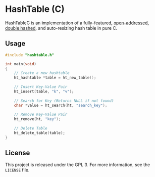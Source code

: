 
# HashTable (C)
HashTableC is an implementation of a fully-featured, [open-addressed](https://en.wikipedia.org/wiki/Open_addressing), [double hashed](https://en.wikipedia.org/wiki/Double_hashing), and auto-resizing hash table in pure C.


## Usage
```c
#include "hashtable.h"

int main(void)
{
    // Create a new hashtable
    ht_hashtable *table = ht_new_table();
    
    // Insert Key-Value Pair
    ht_insert(table, "k", "v");
    
    // Search for Key (Returns NULL if not found)
    char *value = ht_search(ht, "search_key");
    
    // Remove Key-Value Pair
    ht_remove(ht, "key");
    
    // Delete Table
    ht_delete_table(table);
}

```
## License

This project is released under the GPL 3. For more information, see the `LICENSE` file.